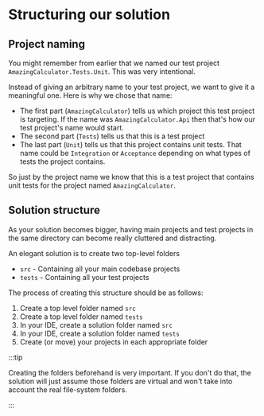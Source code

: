 ﻿---
description: Structuring our solution and our projects
---

# Structuring our solution

## Project naming

You might remember from earlier that we named our test project `AmazingCalculator.Tests.Unit`. This was very intentional.

Instead of giving an arbitrary name to your test project, we want to give it a meaningful one. Here is why we chose that name:

- The first part (`AmazingCalculator`) tells us which project this test project is targeting. If the name was  `AmazingCalculator.Api` then that's how our test project's name would start.
- The second part (`Tests`) tells us that this is a test project
- The last part (`Unit`) tells us that this project contains unit tests. That name could be `Integration` or `Acceptance` depending on what types of tests the project contains.

So just by the project name we know that this is a test project that contains unit tests for the project named `AmazingCalculator`.

## Solution structure

As your solution becomes bigger, having main projects and test projects in the same directory can become really cluttered and distracting.

An elegant solution is to create two top-level folders

- `src` - Containing all your main codebase projects
- `tests` - Containing all your test projects

The process of creating this structure should be as follows:

1. Create a top level folder named `src`
2. Create a top level folder named `tests`
3. In your IDE, create a solution folder named `src`
4. In your IDE, create a solution folder named `tests`
5. Create (or move) your projects in each appropriate folder

:::tip

Creating the folders beforehand is very important. If you don't do that, the solution will just assume those folders are virtual and won't take into account the real file-system folders.

:::
